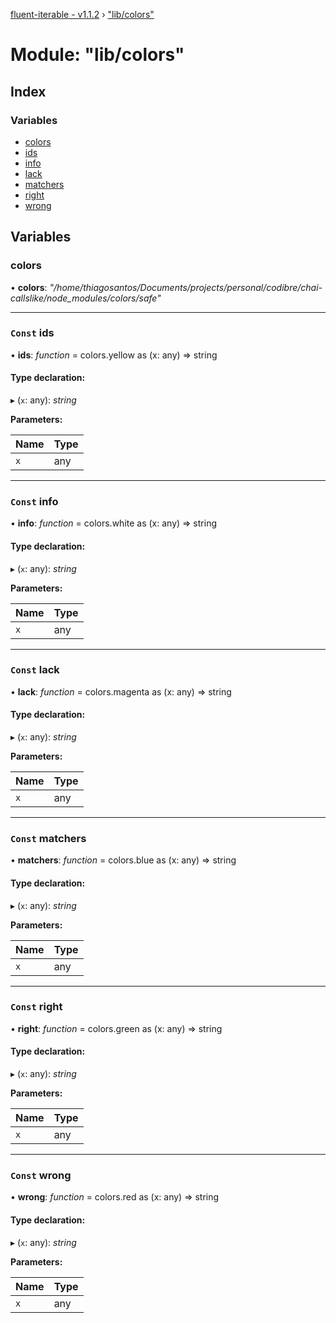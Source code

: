 [fluent-iterable - v1.1.2](../README.md) › ["lib/colors"](_lib_colors_.md)

# Module: "lib/colors"

## Index

### Variables

* [colors](_lib_colors_.md#colors)
* [ids](_lib_colors_.md#const-ids)
* [info](_lib_colors_.md#const-info)
* [lack](_lib_colors_.md#const-lack)
* [matchers](_lib_colors_.md#const-matchers)
* [right](_lib_colors_.md#const-right)
* [wrong](_lib_colors_.md#const-wrong)

## Variables

###  colors

• **colors**: *"/home/thiagosantos/Documents/projects/personal/codibre/chai-callslike/node_modules/colors/safe"*

___

### `Const` ids

• **ids**: *function* = colors.yellow as (x: any) => string

#### Type declaration:

▸ (`x`: any): *string*

**Parameters:**

Name | Type |
------ | ------ |
`x` | any |

___

### `Const` info

• **info**: *function* = colors.white as (x: any) => string

#### Type declaration:

▸ (`x`: any): *string*

**Parameters:**

Name | Type |
------ | ------ |
`x` | any |

___

### `Const` lack

• **lack**: *function* = colors.magenta as (x: any) => string

#### Type declaration:

▸ (`x`: any): *string*

**Parameters:**

Name | Type |
------ | ------ |
`x` | any |

___

### `Const` matchers

• **matchers**: *function* = colors.blue as (x: any) => string

#### Type declaration:

▸ (`x`: any): *string*

**Parameters:**

Name | Type |
------ | ------ |
`x` | any |

___

### `Const` right

• **right**: *function* = colors.green as (x: any) => string

#### Type declaration:

▸ (`x`: any): *string*

**Parameters:**

Name | Type |
------ | ------ |
`x` | any |

___

### `Const` wrong

• **wrong**: *function* = colors.red as (x: any) => string

#### Type declaration:

▸ (`x`: any): *string*

**Parameters:**

Name | Type |
------ | ------ |
`x` | any |
